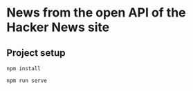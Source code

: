 # News from the open API of the Hacker News site

## Project setup
```
npm install
```
```
npm run serve
```

